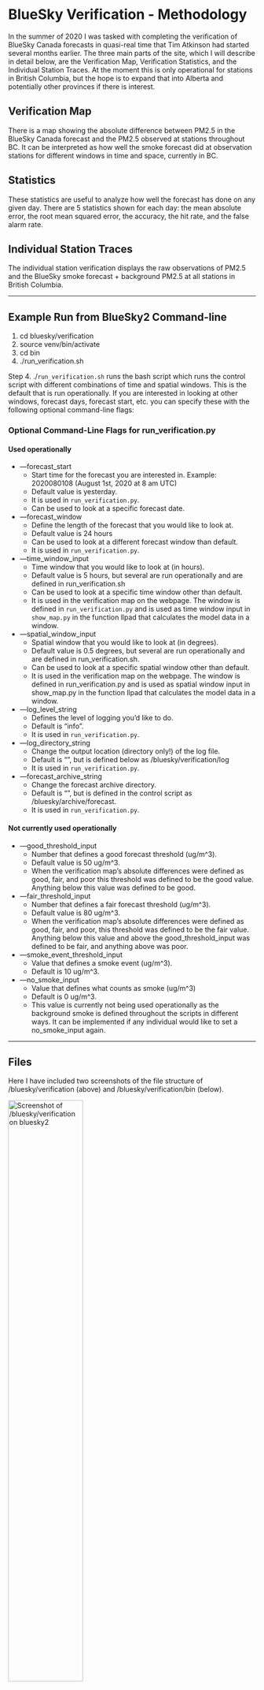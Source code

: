 # **BlueSky Verification - Methodology**
In the summer of 2020 I was tasked with completing the verification of BlueSky Canada forecasts in quasi-real time that Tim Atkinson had started several months earlier. The three main parts of the site, which I will describe in detail below, are the Verification Map, Verification Statistics, and the Individual Station Traces. At the moment this is only operational for stations in British Columbia, but the hope is to expand that into Alberta and potentially other provinces if there is interest. 

## **Verification Map**
There is a map showing the absolute difference between PM2.5 in the BlueSky Canada forecast and the PM2.5 observed at stations throughout BC. It can be interpreted as how well the smoke forecast did at observation stations for different windows in time and space, currently in BC. 

## **Statistics**
These statistics are useful to analyze how well the forecast has done on any given day. There are 5 statistics shown for each day: the mean absolute error, the root mean squared error, the accuracy, the hit rate, and the false alarm rate.

## **Individual Station Traces**
The individual station verification displays the raw observations of PM2.5  and the BlueSky smoke forecast + background PM2.5 at all stations in British Columbia.
<hr>

## **Example Run from BlueSky2 Command-line** 
1. cd bluesky/verification
2. source venv/bin/activate
3. cd bin
4. ./run_verification.sh 

Step 4. ./`run_verification.sh` runs the bash script which runs the control script with different combinations of time and spatial windows. This is the default that is run operationally. If you are interested in looking at other windows, forecast days, forecast start, etc. you can specify these with the following optional command-line flags: 
### **Optional Command-Line Flags for run_verification.py**

#### **Used operationally**
* —forecast_start
    * Start time for the forecast you are interested in. Example: 2020080108 (August 1st, 2020 at 8 am UTC)
    * Default value is yesterday.
    * It is used in `run_verification.py`.
    * Can be used to look at a specific forecast date. 
* —forecast_window
    * Define the length of the forecast that you would like to look at. 
    * Default value is 24 hours
    * Can be used to look at a different forecast window than default. 
    * It is used in `run_verification.py`.
* —time_window_input
    * Time window that you would like to look at (in hours).
    * Default value is 5 hours, but several are run operationally and are defined in run_verification.sh
    * Can be used to look at a specific time window other than default. 
    * It is used in the verification map on the webpage. The window is defined in `run_verification.py` and is used as time window input in `show_map.py` in the function llpad that calculates the model data in a window. 
* —spatial_window_input
    * Spatial window that you would like to look at (in degrees).
    * Default value is 0.5 degrees, but several are run operationally and are defined in run_verification.sh. 
    * Can be used to look at a specific spatial window other than default. 
    * It is used in the verification map on the webpage. The window is defined in run_verification.py and is used as spatial window input in show_map.py in the function llpad that calculates the model data in a window. 
* —log_level_string
    * Defines the level of logging you’d like to do.
    * Default is “info”.
    * It is used in `run_verification.py`.
* —log_directory_string
    * Change the output location (directory only!) of the log file.
    * Default is “”, but is defined below as /bluesky/verification/log
    * It is used in `run_verification.py`.
* —forecast_archive_string 
    * Change the forecast archive directory. 
    * Default is “”, but is defined in the control script as /bluesky/archive/forecast. 
    * It is used in `run_verification.py`.

#### **Not currently used operationally**
* —good_threshold_input
    * Number that defines a good forecast threshold (ug/m^3). 
    * Default value is 50 ug/m^3.
    * When the verification map’s absolute differences were defined as good, fair, and poor this threshold was defined to be the good value. Anything below this value was defined to be good. 
* —fair_threshold_input
    * Number that defines a fair forecast threshold (ug/m^3). 
    * Default value is 80 ug/m^3.
    * When the verification map’s absolute differences were defined as good, fair, and poor, this threshold was defined to be the fair value. Anything below this value and above the good_threshold_input was defined to be fair, and anything above was poor. 
* —smoke_event_threshold_input
    * Value that defines a smoke event (ug/m^3).
    * Default is 10 ug/m^3.
* —no_smoke_input
    * Value that defines what counts as smoke (ug/m^3)
    * Default is 0 ug/m^3.
    * This value is currently not being used operationally as the background smoke is defined throughout the scripts in different ways. It can be implemented if any individual would like to set a no_smoke_input again.

<hr>

## **Files** 

Here I have included two screenshots of the file structure of /bluesky/verification (above) and /bluesky/verification/bin (below). 

<img src="verification_files.png" width=55% alt="Screenshot of /bluesky/verification on bluesky2">
<img src="bin_files.png" width=50% alt="Screenshot of /bluesky/verification/bin on bluesky2">

There is a more technical description of these scripts (include output from each script and the input each script takes) here: https://docs.google.com/spreadsheets/d/1Lo1qohS7_955KUY1vjYAwYJE6Uu_0KNwLoEtdUQYsyY/edit#gid=0
### **Bash**  
* `run_verification.sh`
    * runs `run_verification.py` with combinations of time (hr) and spatial (km) windows
### **Config**
* `default.cfg`
    * config file
    * defines important links, directories, and the default logging level
### **Python**
* `run_verification.py`
    * control script
    * defines all command-line flags
    * sets up logging
    * sets up the symlink
    * executes plotting files, copies html files into the output directories 
* `bluesky.py`
    * grabs bluesky model data from directory defined in the command-line flags or the default in run_verification.py. An example filename is: /bluesky/archive/forecasts/BSC00CA12p/2020081208/dispersion.nc
    * formats bluesky model data to prepare it for combination with observation station data 
    * outputs 3d array called 'mod_PM25' = concentrations forecasted by the bluesky model 
    * defines the starting_year and the starting_time of forecast 
    * creates dataframe called DateTime - all of the times in the forecast
* `observationsBC.py`
    * prepares observations from across BC for processing
    * looks at the year that BlueSky data is from, grab station observations from BC webpage
    * if data is from 2018/2019 - import station metadata, if from 2020 the metadata is included in the station data
    * merge data and metadata if necessary 
* `show_map.py`
    * combines observation data nad bluesky forecast data
    * the function llpad collects a neighbourhood of data from the model centred around a given station. The size of the neighbourhood is a temporal window of x hours and y km. Then the value closest to the station data is defined as closest, and an array of all of the bluesky model data closest to each station in that temporal window is created. 
* `gridpointaverage.py`
    * calculates grid point average interpolation to point to observation stations
    * to be used as bluesky forecast in the individual traces script
* `interpolation_schemes.py`
    * adds grid point average column to the interpolation data dataframe 
        * used in verification map and for calculating statistics
        * 10 ug/m^3 is added to the NinePoint_GridPointAverage column to account for background smoke
    * creates second dataframe called interpolaton_data_for_plots 
        * used in plotting individual station traces  
* `bczones.py`
    * splits BC into three zones: 
        * Northern BC: above 55 degrees latitude
        * Coastal BC: less than 55 degrees latitude + greater than -124 degrees longitude (more west)
        * Interior BC: less than 55 degrees latitude + less than -124 degrees longitude (more east)
    * adds column 'zone' to df_mod_obs_spatial 
    * also adds column 'zone' to df_mod_obs_interp
* `stats.py`
    * MAE and RMSE are calculated for all stations and bc zones
    * accuracy, hit rate, false alarm rate calculated
    * stats are plotted and written to html files, with filename such as statistics_all_plot.html, statistics_BC_plot.html, and contable_stats_all_plot.html.
* `plot_interpolation.py`
    * renames columns (only way i could figure out to change legend names for plots) 
    * sets up the data frame for plotting
    * plots the individual station traces and outputs to html file with filename interpolation_schemes.html
* `smoke_category_map`
    * changes formats of columns and prepares dataframe for plotting
    * plot the verification map, write it to a html file with a filename such as smoke_category_map_10_110.html for a map with a time window of 10 hours and spatial window of 110 km. 
* `nearestneighbour.py` (not used operationally)
    * calculates nearest neighbour interpolation
    * we chose to use grid point average interpolation for the bluesky model data for the site, nearest neighbour interpolation is not used operationally
* `bicubicspline.py` (not used operationally)
    * calculates bicubic spline interpolation
    * we chose to use grid point average interpolation for the bluesky model data for the site, bicubic spline interpolation is not used operationally

### **HTML** 
* `index.html`
    * creates webpage for statistics/individual station traces/verification map

<hr>

## **Output**
The output of these runs is saved within /bluesky/archive/verification/forecast_id/forecast_start_time. For example, the output for August 20th, 2020 will be saved in /bluesky/archive/verification/BSC00CA12p/2020082008. The output is several html pages containing the different plots (statistics, traces, map) and they get combined into one webpage (index.html). Here is an example: 

<img src="archive_files.png" width=50% alt="Screenshot of /bluesky/archive/verification on bluesky2">